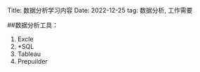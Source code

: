 Title: 数据分析学习内容
Date: 2022-12-25
tag: 数据分析, 工作需要

##数据分析工具：

1. Excle
2. \*SQL
3. Tableau
4. Prepuilder
